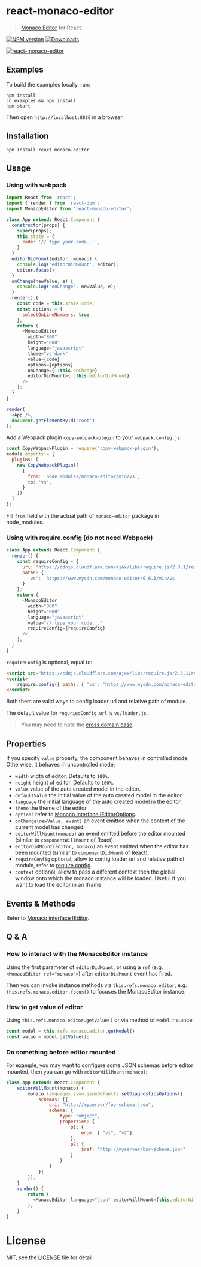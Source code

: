 # react-monaco-editor

> [Monaco Editor](https://github.com/Microsoft/monaco-editor) for React.

[![NPM version][npm-image]][npm-url]
[![Downloads][downloads-image]][npm-url]

[![react-monaco-editor](https://nodei.co/npm/react-monaco-editor.png)](https://npmjs.org/package/react-monaco-editor)

[npm-url]: https://npmjs.org/package/react-monaco-editor
[downloads-image]: http://img.shields.io/npm/dm/react-monaco-editor.svg
[npm-image]: http://img.shields.io/npm/v/react-monaco-editor.svg

## Examples

To build the examples locally, run:

```
npm install
cd examples && npm install
npm start
```

Then open `http://localhost:8886` in a browser.

## Installation

```
npm install react-monaco-editor
```

## Usage

### Using with webpack

```js
import React from 'react';
import { render } from 'react-dom';
import MonacoEditor from 'react-monaco-editor';

class App extends React.Component {
  constructor(props) {
    super(props);
    this.state = {
      code: '// type your code...',
    }
  }
  editorDidMount(editor, monaco) {
    console.log('editorDidMount', editor);
    editor.focus();
  }
  onChange(newValue, e) {
    console.log('onChange', newValue, e);
  }
  render() {
    const code = this.state.code;
    const options = {
      selectOnLineNumbers: true
    };
    return (
      <MonacoEditor
        width="800"
        height="600"
        language="javascript"
        theme="vs-dark"
        value={code}
        options={options}
        onChange={::this.onChange}
        editorDidMount={::this.editorDidMount}
      />
    );
  }
}

render(
  <App />,
  document.getElementById('root')
);
```

Add a Webpack plugin `copy-webpack-plugin` to your `webpack.config.js`:

```js
const CopyWebpackPlugin = require('copy-webpack-plugin');
module.exports = {
  plugins: [
    new CopyWebpackPlugin([
      {
        from: 'node_modules/monaco-editor/min/vs',
        to: 'vs',
      }
    ])
  ]
};
```

Fill `from` field with the actual path of `monaco-editor` package in node_modules.

### Using with require.config (do not need Webpack)

```js
class App extends React.Component {
  render() {
    const requireConfig = {
      url: 'https://cdnjs.cloudflare.com/ajax/libs/require.js/2.3.1/require.min.js',
      paths: {
        'vs': 'https://www.mycdn.com/monaco-editor/0.6.1/min/vs'
      }
    };
    return (
      <MonacoEditor
        width="800"
        height="600"
        language="javascript"
        value="// type your code..."
        requireConfig={requireConfig}
      />
    );
  }
}
```

`requireConfig` is optional, equal to:

```html
<script src="https://cdnjs.cloudflare.com/ajax/libs/require.js/2.3.1/require.min.js"></script>
<script>
    require.config({ paths: { 'vs': 'https://www.mycdn.com/monaco-editor/0.6.1/min/vs' }});
</script>
```

Both them are valid ways to config loader url and relative path of module.

The default value for `requriedConfig.url` is `vs/loader.js`.

> You may need to note the [cross domain case](https://github.com/Microsoft/monaco-editor#integrate-cross-domain).

## Properties

If you specify `value` property, the component behaves in controlled mode.
Otherwise, it behaves in uncontrolled mode.

- `width` width of editor. Defaults to `100%`.
- `height` height of editor. Defaults to `100%`.
- `value` value of the auto created model in the editor.
- `defaultValue` the initial value of the auto created model in the editor.
- `language` the initial language of the auto created model in the editor.
- `theme` the theme of the editor
- `options` refer to [Monaco interface IEditorOptions](https://github.com/Microsoft/monaco-editor/blob/master/website/playground/monaco.d.ts.txt#L1029).
- `onChange(newValue, event)` an event emitted when the content of the current model has changed.
- `editorWillMount(monaco)` an event emitted before the editor mounted (similar to `componentWillMount` of React).
- `editorDidMount(editor, monaco)` an event emitted when the editor has been mounted (similar to `componentDidMount` of React).
- `requireConfig` optional, allow to config loader url and relative path of module, refer to [require.config](http://requirejs.org/docs/api.html#config).
- `context` optional, allow to pass a different context then the global window onto which the monaco instance will be loaded. Useful if you want to load the editor in an iframe.

## Events & Methods

Refer to [Monaco interface IEditor](https://github.com/Microsoft/monaco-editor/blob/master/website/playground/monaco.d.ts.txt#L2813).

## Q & A

### How to interact with the MonacoEditor instance

Using the first parameter of `editorDidMount`, or using a `ref` (e.g. `<MonacoEditor ref="monaco">`) after `editorDidMount` event has fired.

Then you can invoke instance methods via `this.refs.monaco.editor`, e.g. `this.refs.monaco.editor.focus()` to focuses the MonacoEditor instance.

### How to get value of editor

Using `this.refs.monaco.editor.getValue()` or via method of `Model` instance:

```js
const model = this.refs.monaco.editor.getModel();
const value = model.getValue();
```

### Do something before editor mounted

For example, you may want to configure some JSON schemas before editor mounted, then you can go with `editorWillMount(monaco)`:

```js
class App extends React.Component {
    editorWillMount(monaco) {
        monaco.languages.json.jsonDefaults.setDiagnosticsOptions({
            schemas: [{
                uri: "http://myserver/foo-schema.json",
                schema: {
                    type: "object",
                    properties: {
                        p1: {
                            enum: [ "v1", "v2"]
                        },
                        p2: {
                            $ref: "http://myserver/bar-schema.json"
                        }
                    }
                }
            }]
        });
    }
    render() {
        return (
          <MonacoEditor language="json" editorWillMount={this.editorWillMount} />
        );
    }
}
```

# License

MIT, see the [LICENSE](/LICENSE.md) file for detail.
